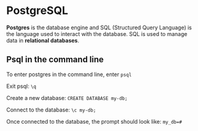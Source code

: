 # PostgreSQL

**Postgres** is the database engine and SQL (Structured Query Language) is the language used to interact with the database. SQL is used to manage data in **relational databases**. 

## Psql in the command line

To enter postgres in the command line, enter `psql`

Exit psql: `\q`

Create a new database: `CREATE DATABASE my-db;`

Connect to the database: `\c my-db;`

Once connected to the database, the prompt should look like: `my_db=#`


